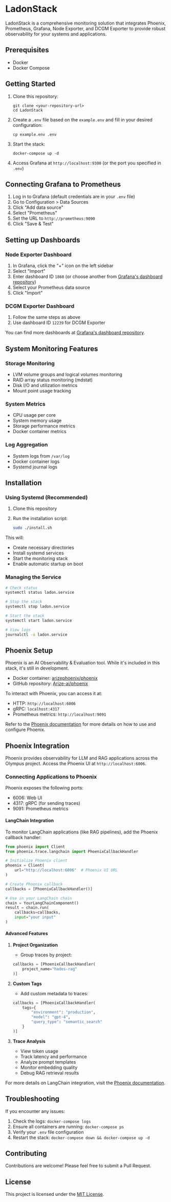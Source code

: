 # LadonStack

LadonStack is a comprehensive monitoring solution that integrates Phoenix, Prometheus, Grafana, Node Exporter, and DCGM Exporter to provide robust observability for your systems and applications.

## Prerequisites

- Docker
- Docker Compose

## Getting Started

1. Clone this repository:

   ``` shell
   git clone <your-repository-url>
   cd LadonStack
   ```

2. Create a `.env` file based on the `example.env` and fill in your desired configuration:

   ``` shell
   cp example.env .env
   ```

3. Start the stack:

   ``` shell
   docker-compose up -d
   ```

4. Access Grafana at `http://localhost:9300` (or the port you specified in `.env`)

## Connecting Grafana to Prometheus

1. Log in to Grafana (default credentials are in your `.env` file)
2. Go to Configuration > Data Sources
3. Click "Add data source"
4. Select "Prometheus"
5. Set the URL to `http://prometheus:9090`
6. Click "Save & Test"

## Setting up Dashboards

### Node Exporter Dashboard

1. In Grafana, click the "+" icon on the left sidebar
2. Select "Import"
3. Enter dashboard ID `1860` (or choose another from [Grafana's dashboard repository](https://grafana.com/grafana/dashboards/))
4. Select your Prometheus data source
5. Click "Import"

### DCGM Exporter Dashboard

1. Follow the same steps as above
2. Use dashboard ID `12239` for DCGM Exporter

You can find more dashboards at [Grafana's dashboard repository](https://grafana.com/grafana/dashboards/).

## System Monitoring Features

### Storage Monitoring

- LVM volume groups and logical volumes monitoring
- RAID array status monitoring (mdstat)
- Disk I/O and utilization metrics
- Mount point usage tracking

### System Metrics

- CPU usage per core
- System memory usage
- Storage performance metrics
- Docker container metrics

### Log Aggregation

- System logs from `/var/log`
- Docker container logs
- Systemd journal logs

## Installation

### Using Systemd (Recommended)

1. Clone this repository
2. Run the installation script:

   ```bash
   sudo ./install.sh
   ```

This will:

- Create necessary directories
- Install systemd services
- Start the monitoring stack
- Enable automatic startup on boot

### Managing the Service

```bash
# Check status
systemctl status ladon.service

# Stop the stack
systemctl stop ladon.service

# Start the stack
systemctl start ladon.service

# View logs
journalctl -u ladon.service
```

## Phoenix Setup

Phoenix is an AI Observability & Evaluation tool. While it's included in this stack, it's still in development.

- Docker container: [arizephoenix/phoenix](https://hub.docker.com/r/arizephoenix/phoenix)
- GitHub repository: [Arize-ai/phoenix](https://github.com/Arize-ai/phoenix)

To interact with Phoenix, you can access it at:

- HTTP: `http://localhost:6006`
- gRPC: `localhost:4317`
- Prometheus metrics: `http://localhost:9091`

Refer to the [Phoenix documentation](https://github.com/Arize-ai/phoenix/blob/main/README.md) for more details on how to use and configure Phoenix.

## Phoenix Integration

Phoenix provides observability for LLM and RAG applications across the Olympus project. Access the Phoenix UI at `http://localhost:6006`.

### Connecting Applications to Phoenix

Phoenix exposes the following ports:

- 6006: Web UI
- 4317: gRPC (for sending traces)
- 9091: Prometheus metrics

#### LangChain Integration

To monitor LangChain applications (like RAG pipelines), add the Phoenix callback handler:

```python
from phoenix import Client
from phoenix.trace.langchain import PhoenixCallbackHandler

# Initialize Phoenix client
phoenix = Client(
    url="http://localhost:6006"  # Phoenix UI URL
)

# Create Phoenix callback
callbacks = [PhoenixCallbackHandler()]

# Use in your LangChain chain
chain = YourLangChainComponent()
result = chain.run(
    callbacks=callbacks,
    input="your input"
)
```

#### Advanced Features

1. **Project Organization**
   - Group traces by project:

   ```python
   callbacks = [PhoenixCallbackHandler(
       project_name="hades-rag"
   )]
   ```

2. **Custom Tags**
   - Add custom metadata to traces:

   ```python
   callbacks = [PhoenixCallbackHandler(
       tags={
           "environment": "production",
           "model": "gpt-4",
           "query_type": "semantic_search"
       }
   )]
   ```

3. **Trace Analysis**
   - View token usage
   - Track latency and performance
   - Analyze prompt templates
   - Monitor embedding quality
   - Debug RAG retrieval results

For more details on LangChain integration, visit the [Phoenix documentation](https://docs.arize.com/phoenix/tracing/integrations-tracing/langchain).

## Troubleshooting

If you encounter any issues:

1. Check the logs: `docker-compose logs`
2. Ensure all containers are running: `docker-compose ps`
3. Verify your `.env` file configuration
4. Restart the stack: `docker-compose down && docker-compose up -d`

## Contributing

Contributions are welcome! Please feel free to submit a Pull Request.

## License

This project is licensed under the [MIT License](LICENSE).
